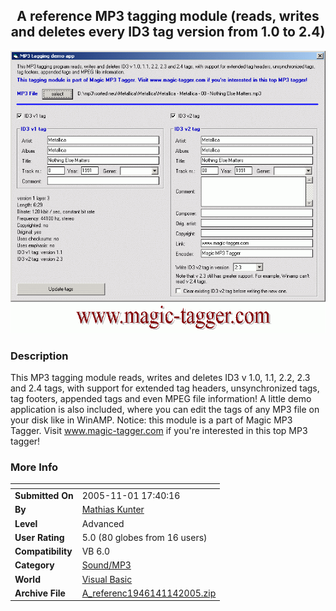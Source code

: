 ﻿<div align="center">

## A reference MP3 tagging module \(reads, writes and deletes every ID3 tag version from 1\.0 to 2\.4\)

<img src="PIC2005114145951514.gif">
</div>

### Description

This MP3 tagging module reads, writes and deletes ID3 v 1.0, 1.1, 2.2, 2.3 and 2.4 tags, with support for extended tag headers, unsynchronized tags, tag footers, appended tags and even MPEG file information! A little demo application is also included, where you can edit the tags of any MP3 file on your disk like in WinAMP. Notice: this module is a part of Magic MP3 Tagger. Visit www.magic-tagger.com if you're interested in this top MP3 tagger!
 
### More Info
 


<span>             |<span>
---                |---
**Submitted On**   |2005-11-01 17:40:16
**By**             |[Mathias Kunter](https://github.com/Planet-Source-Code/PSCIndex/blob/master/ByAuthor/mathias-kunter.md)
**Level**          |Advanced
**User Rating**    |5.0 (80 globes from 16 users)
**Compatibility**  |VB 6\.0
**Category**       |[Sound/MP3](https://github.com/Planet-Source-Code/PSCIndex/blob/master/ByCategory/sound-mp3__1-45.md)
**World**          |[Visual Basic](https://github.com/Planet-Source-Code/PSCIndex/blob/master/ByWorld/visual-basic.md)
**Archive File**   |[A\_referenc1946141142005\.zip](https://github.com/Planet-Source-Code/mathias-kunter-a-reference-mp3-tagging-module-reads-writes-and-deletes-every-id3-tag-versi__1-63163/archive/master.zip)








